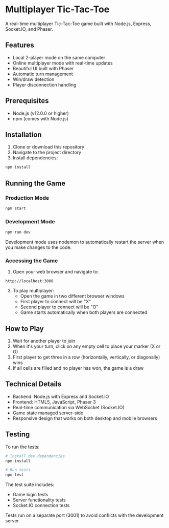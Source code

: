 # Multiplayer Tic-Tac-Toe

A real-time multiplayer Tic-Tac-Toe game built with Node.js, Express, Socket.IO, and Phaser.

## Features

- Local 2-player mode on the same computer
- Online multiplayer mode with real-time updates
- Beautiful UI built with Phaser
- Automatic turn management
- Win/draw detection
- Player disconnection handling

## Prerequisites

- Node.js (v12.0.0 or higher)
- npm (comes with Node.js)

## Installation

1. Clone or download this repository
2. Navigate to the project directory
3. Install dependencies:
```bash
npm install
```

## Running the Game

### Production Mode
```bash
npm start
```

### Development Mode
```bash
npm run dev
```
Development mode uses nodemon to automatically restart the server when you make changes to the code.

### Accessing the Game
1. Open your web browser and navigate to:
```
http://localhost:3000
```

3. To play multiplayer:
   - Open the game in two different browser windows
   - First player to connect will be "X"
   - Second player to connect will be "O"
   - Game starts automatically when both players are connected

## How to Play

1. Wait for another player to join
2. When it's your turn, click on any empty cell to place your marker (X or O)
3. First player to get three in a row (horizontally, vertically, or diagonally) wins
4. If all cells are filled and no player has won, the game is a draw

## Technical Details

- Backend: Node.js with Express and Socket.IO
- Frontend: HTML5, JavaScript, Phaser 3
- Real-time communication via WebSocket (Socket.IO)
- Game state managed server-side
- Responsive design that works on both desktop and mobile browsers 

## Testing
To run the tests:
```bash
# Install dev dependencies
npm install

# Run tests
npm test
```

The test suite includes:
- Game logic tests
- Server functionality tests
- Socket.IO connection tests

Tests run on a separate port (3001) to avoid conflicts with the development server. 